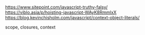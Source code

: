 https://www.sitepoint.com/javascript-truthy-falsy/
https://viblo.asia/p/hoisting-javascript-WAyK8RmmlxX
https://blog.kevinchisholm.com/javascript/context-object-literals/

scope, closures, context